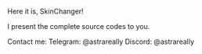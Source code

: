 Here it is, SkinChanger!

I present the complete source codes to you.

Contact me:
Telegram: @astrareally
Discord: @astrareally
